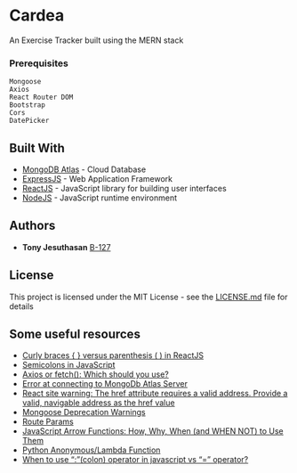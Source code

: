 # Cardea
An Exercise Tracker built using the MERN stack

### Prerequisites

```
Mongoose
Axios
React Router DOM
Bootstrap
Cors
DatePicker
```


## Built With

* [MongoDB Atlas](https://www.mongodb.com/cloud/atlas) - Cloud Database
* [ExpressJS](https://expressjs.com/) - Web Application Framework
* [ReactJS](https://reactjs.org/) - JavaScript library for building user interfaces
* [NodeJS](https://nodejs.org/en/) - JavaScript runtime environment

## Authors

* **Tony Jesuthasan** [B-127](https://github.com/B-127)

## License

This project is licensed under the MIT License - see the [LICENSE.md](LICENSE.md) file for details

## Some useful resources

* [Curly braces { } versus parenthesis ( ) in ReactJS](https://medium.com/@leannezhang/curly-braces-versus-parenthesis-in-reactjs-4d3ffd33128f)
* [Semicolons in JavaScript](https://flaviocopes.com/javascript-automatic-semicolon-insertion/)
* [Axios or fetch(): Which should you use?](https://blog.logrocket.com/axios-or-fetch-api/)
* [Error at connecting to MongoDb Atlas Server](https://stackoverflow.com/questions/49894913/error-at-connecting-to-mongodb-atlas-server)
* [React site warning: The href attribute requires a valid address. Provide a valid, navigable address as the href value](https://stackoverflow.com/questions/52801051/react-site-warning-the-href-attribute-requires-a-valid-address-provide-a-valid)
* [Mongoose Deprecation Warnings](https://mongoosejs.com/docs/deprecations.html)
* [Route Params](https://scotch.io/courses/using-react-router-4/route-params)
* [JavaScript Arrow Functions: How, Why, When (and WHEN NOT) to Use Them](https://zendev.com/2018/10/01/javascript-arrow-functions-how-why-when.html)
* [Python Anonymous/Lambda Function](https://www.programiz.com/python-programming/anonymous-function)
* [When to use “:”(colon) operator in javascript vs “=” operator?](https://stackoverflow.com/questions/44092238/when-to-use-colon-operator-in-javascript-vs-operator)
